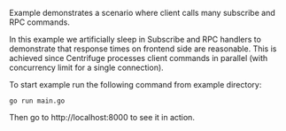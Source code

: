 Example demonstrates a scenario where client calls many subscribe and RPC commands.

In this example we artificially sleep in Subscribe and RPC handlers to demonstrate that response times on frontend side are reasonable. This is achieved since Centrifuge processes client commands in parallel (with concurrency limit for a single connection).

To start example run the following command from example directory:

```
go run main.go
```

Then go to http://localhost:8000 to see it in action.
